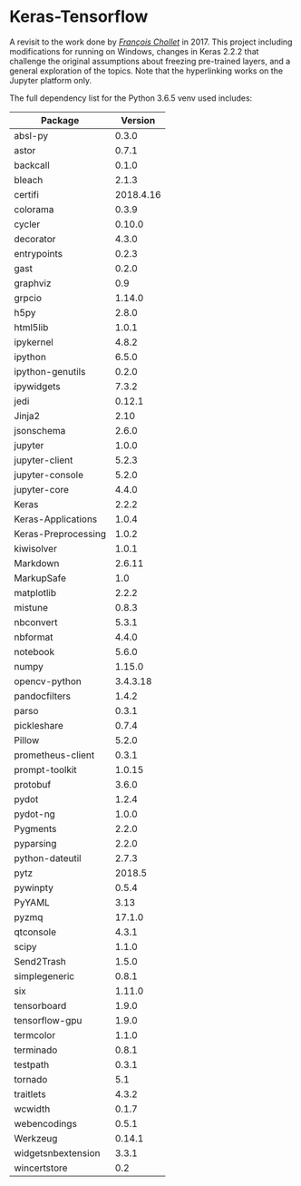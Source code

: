 <h1> Keras-Tensorflow </h1>

A revisit to the work done by [*François Chollet*](https://github.com/fchollet/deep-learning-with-python-notebooks) in 2017. 
This project including modifications for running on Windows, changes in Keras 2.2.2 that challenge the original assumptions about 
freezing pre-trained layers, and a general exploration of the topics. Note that the hyperlinking works on the Jupyter platform only.

The full dependency list for the Python 3.6.5 venv used includes:

| Package | Version |
|---------|---------|
| absl-py | 0.3.0 |
| astor | 0.7.1 |
| backcall | 0.1.0 |
| bleach | 2.1.3 |
| certifi | 2018.4.16 |
| colorama | 0.3.9 |
| cycler | 0.10.0 |
| decorator | 4.3.0 |
| entrypoints | 0.2.3 |
| gast | 0.2.0 |
| graphviz | 0.9 |
| grpcio | 1.14.0 |
| h5py | 2.8.0 |
| html5lib | 1.0.1 |
| ipykernel | 4.8.2 |
| ipython | 6.5.0 |
| ipython-genutils | 0.2.0 |
| ipywidgets | 7.3.2 |
| jedi | 0.12.1 |
| Jinja2 | 2.10 |
| jsonschema | 2.6.0 |
| jupyter | 1.0.0 |
| jupyter-client | 5.2.3 |
| jupyter-console | 5.2.0 |
| jupyter-core | 4.4.0  |
| Keras | 2.2.2 |
| Keras-Applications | 1.0.4 |
| Keras-Preprocessing | 1.0.2 |
| kiwisolver | 1.0.1 |
| Markdown | 2.6.11 |
| MarkupSafe | 1.0 |
| matplotlib | 2.2.2 |
| mistune | 0.8.3 |
| nbconvert | 5.3.1 |
| nbformat | 4.4.0 |
| notebook | 5.6.0 |
| numpy | 1.15.0 |
| opencv-python | 3.4.3.18 |
| pandocfilters | 1.4.2 |
| parso | 0.3.1 |
| pickleshare | 0.7.4 |
| Pillow | 5.2.0 |
| prometheus-client | 0.3.1 |
| prompt-toolkit | 1.0.15 |
| protobuf | 3.6.0 |
| pydot | 1.2.4 |
| pydot-ng | 1.0.0 |
| Pygments | 2.2.0 |
| pyparsing | 2.2.0 |
| python-dateutil | 2.7.3 |
| pytz | 2018.5 |
| pywinpty | 0.5.4 |
| PyYAML | 3.13 |
| pyzmq | 17.1.0 |
| qtconsole | 4.3.1 |
| scipy | 1.1.0 |
| Send2Trash | 1.5.0 |
| simplegeneric | 0.8.1 |
| six | 1.11.0 |
| tensorboard | 1.9.0 |
| tensorflow-gpu | 1.9.0|
| termcolor | 1.1.0 |
| terminado | 0.8.1 |
| testpath | 0.3.1 |
| tornado | 5.1 |
| traitlets | 4.3.2 |
| wcwidth | 0.1.7 |
| webencodings | 0.5.1 |
| Werkzeug | 0.14.1 |
| widgetsnbextension | 3.3.1 |
| wincertstore | 0.2 |
